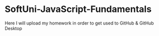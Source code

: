 # SoftUni-JavaScript-Fundamentals
Here I will upload my homework in order to get used to GitHub &amp; GitHub Desktop
